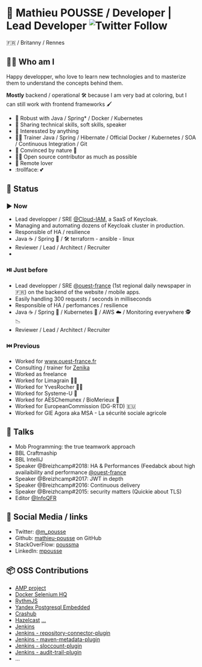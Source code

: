 # 👷‍ Mathieu POUSSE / Developer | Lead Developer ![Twitter Follow](https://img.shields.io/twitter/follow/m_pousse?label=Follow%20me%20on%20Twitter&style=social)

🇫🇷 / Britanny / Rennes

## 👱‍♂️ Who am I

Happy developper, who love to learn new technologies and to masterize them to understand the concepts behind them.

**Mostly** backend / operational 🛠️ because I am very bad at coloring, but I can still work with frontend frameworks 🖌️

* 💪 Robust with Java / Spring* / Docker / Kubernetes
* 📢 Sharing technical skills, soft skills, speaker
* 🔭 Interessted by anything
* 👨‍🏫 Trainer Java / Spring / Hibernate / Official Docker / Kubernetes / SOA / Continuous Integration / Git
* 💚 Convinced by nature 🌱
* 🙋‍♂️ Open source contributor as much as possible
* 🏡 Remote lover
* :trollface: 💕

## 📍 Status

### ▶️ Now

* Lead developper / SRE [@Cloud-IAM](https://www.cloud-iam.com/?utm_source=mahtieu-s-gh&utm_medium=github), a SaaS of Keycloak.
* Managing and automating dozens of Keycloak cluster in production.
* Responsible of HA / resilience
* Java ☕ / Spring 🥬 / 🛠️ terraform - ansible - linux
* Reviewer / Lead / Architect / Recruiter
* 
### ⏯️ Just before

* Lead developper / SRE [@ouest-france](https://www.ouest-france.fr/) (1st regional daily newspaper in 🇫🇷) on the backend of the website / mobile apps.
* Easily handling 300 requests / seconds in milliseconds
* Responsible of HA / perfomances / resilience
* Java ☕ / Spring 🥬 / Kubernetes 🐋 / AWS ☁️ / Monitoring everywhere 🕵️ 📉
* Reviewer / Lead / Architect / Recruiter 

### ⏮️ Previous

* Worked for www.ouest-france.fr
* Consulting / trainer for [Zenika](https://www.zenika.com/)
* Worked as freelance
* Worked for Limagrain 🧑‍🌾
* Worked for YvesRocher 💄🌱
* Worked for Systeme-U 🛒
* Worked for AESChemunex / BioMerieux 🔬
* Worked for EuropeanCommission (DG-RTD) 🇪🇺
* Worked for GIE Agora aka MSA - La sécurité sociale agricole
        
## 📢 Talks

* Mob Programming: the true teamwork approach
* BBL Craftmaship
* BBL IntelliJ
* Speaker @Breizhcamp#2018: HA & Performances (Feedabck about high availaibility and performance [@ouest-france](https://www.ouest-france.fr/)
* Speaker @Breizhcamp#2017: JWT in depth
* Speaker @Breizhcamp#2016: Continuous delivery
* Speaker @Breizhcamp#2015: security matters (Quickie about TLS)
* Editor [@InfoQFR](https://www.infoq.com/fr/profile/Mathieu-Pousse/)

## 🤝 Social Media / links

* Twitter: [@m_pousse](https://twitter.com/m_pousse)
* Github: [mathieu-pousse](https://github.com/mathieu-pousse) on GitHub
* StackOverFlow: [poussma](https://stackoverflow.com/users/1517816/poussma)
* LinkedIn: [mpousse](https://www.linkedin.com/in/mpousse/)

## 📦 OSS Contributions

* [AMP project](https://github.com/ampproject/amp-toolbox/pulls?q=is%3Apr+author%3Amathieu-pousse)
* [Docker Selenium HQ](https://github.com/SeleniumHQ/docker-selenium/pulls?q=is%3Apr+author%3Amathieu-pousse)
* [RythmJS](https://github.com/Okazari/Rythm.js/pulls?q=is%3Apr+author%3Amathieu-pousse)
* [Yandex Postgresql Embedded](https://github.com/yandex-qatools/postgresql-embedded/pulls?q=is%3Apr+author%3Amathieu-pousse)
* [Crashub](https://github.com/crashub/crash/pull/99)
* [Hazelcast](https://github.com/hazelcast/hazelcast/pull/4839) [...](https://github.com/hazelcast/hazelcast-code-samples/pull/41)
* [Jenkins](https://github.com/jenkinsci/jenkins/pull/954)
* [Jenkins - repository-connector-plugin](https://github.com/jenkinsci/repository-connector-plugin/pulls?q=is%3Apr+author%3Amathieu-pousse)
* [Jenkins - maven-metadata-plugin](https://github.com/jenkinsci/maven-metadata-plugin/pull/5)
* [Jenkins - sloccount-plugin](https://github.com/jenkinsci/sloccount-plugin/pull/27)
* [Jenkins - audit-trail-plugin](https://github.com/jenkinsci/audit-trail-plugin/pull/1)
* ...


